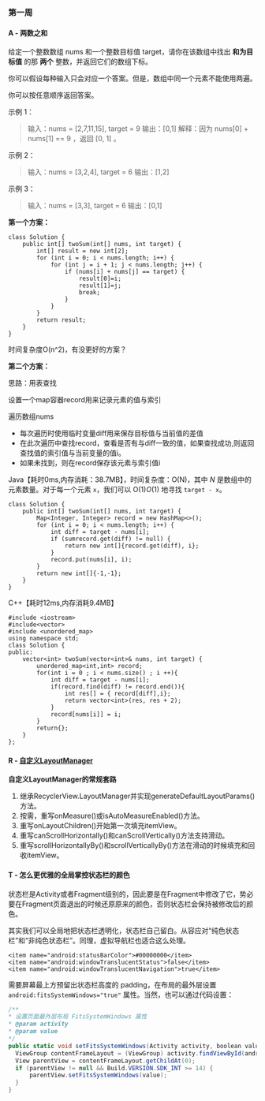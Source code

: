 ### 第一周

#### A -  两数之和

给定一个整数数组 nums 和一个整数目标值 target，请你在该数组中找出 **和为目标值** 的那 **两个** 整数，并返回它们的数组下标。

你可以假设每种输入只会对应一个答案。但是，数组中同一个元素不能使用两遍。

你可以按任意顺序返回答案。

示例 1：

> 输入：nums = [2,7,11,15], target = 9
> 输出：[0,1]
> 解释：因为 nums[0] + nums[1] == 9 ，返回 [0, 1] 。

示例 2：

> 输入：nums = [3,2,4], target = 6
> 输出：[1,2]

示例 3：

> 输入：nums = [3,3], target = 6
> 输出：[0,1]

**第一个方案：**

```
class Solution {
    public int[] twoSum(int[] nums, int target) {
        int[] result = new int[2];
        for (int i = 0; i < nums.length; i++) {
            for (int j = i + 1; j < nums.length; j++) {
                if (nums[i] + nums[j] == target) {
                    result[0]=i;
                    result[1]=j;
                    break;
                }
            }
        }
        return result;
    }
}
```

时间复杂度O(n^2)，有没更好的方案？

**第二个方案：**

思路：用表查找

设置一个map容器record用来记录元素的值与索引

遍历数组nums

- 每次遍历时使用临时变量diff用来保存目标值与当前值的差值
- 在此次遍历中查找record，查看是否有与diff一致的值，如果查找成功,则返回查找值的索引值与当前变量的值i。
- 如果未找到，则在record保存该元素与索引值i

Java【耗时0ms,内存消耗：38.7MB】，时间复杂度：O(N)，其中 *N* 是数组中的元素数量。对于每一个元素 `x`，我们可以 O(1)*O*(1) 地寻找 `target - x`。

```
class Solution {
    public int[] twoSum(int[] nums, int target) {
        Map<Integer, Integer> record = new HashMap<>();
        for (int i = 0; i < nums.length; i++) {
            int diff = target - nums[i];
            if (sumrecord.get(diff) != null) {
                return new int[]{record.get(diff), i};
            }
            record.put(nums[i], i);
        }
        return new int[]{-1,-1};
    }
}
```

C++【耗时12ms,内存消耗9.4MB】

```
#include <iostream>
#include<vector>
#include <unordered_map>
using namespace std;
class Solution {
public:
    vector<int> twoSum(vector<int>& nums, int target) {
        unordered_map<int,int> record;
        for(int i = 0 ; i < nums.size() ; i ++){
            int diff = target - nums[i];
            if(record.find(diff) != record.end()){
                int res[] = { record[diff],i};
                return vector<int>(res, res + 2);
            }
            record[nums[i]] = i;
        }
        return{};
    }
};
```

#### R - [自定义LayoutManager ](https://wiresareobsolete.com/2014/09/building-a-recyclerview-layoutmanager-part-1/)

**自定义LayoutManager的常规套路**

1. 继承RecyclerView.LayoutManager并实现generateDefaultLayoutParams()方法。
2. 按需，重写onMeasure()或isAutoMeasureEnabled()方法。
3. 重写onLayoutChildren()开始第一次填充itemView。
4. 重写canScrollHorizontally()和canScrollVertically()方法支持滑动。
5. 重写scrollHorizontallyBy()和scrollVerticallyBy()方法在滑动的时候填充和回收itemView。



#### T - 怎么更优雅的全局掌控状态栏的颜色

状态栏是Activity或者Fragment级别的，因此要是在Fragment中修改了它，势必要在Fragment页面退出的时候还原原来的颜色，否则状态栏会保持被修改后的颜色。

其实我们可以全局地把状态栏透明化，状态栏自己留白。从容应对“纯色状态栏”和“非纯色状态栏”。同理，虚拟导航栏也适合这么处理。

```
<item name="android:statusBarColor">#00000000</item>
<item name="android:windowTranslucentStatus">false</item>
<item name="android:windowTranslucentNavigation">true</item>
```

需要屏幕最上方预留出状态栏高度的 padding，在布局的最外层设置 `android:fitsSystemWindows="true"` 属性。当然，也可以通过代码设置：

```csharp
/**
* 设置页面最外层布局 FitsSystemWindows 属性
* @param activity
* @param value
*/
public static void setFitsSystemWindows(Activity activity, boolean value) {
  ViewGroup contentFrameLayout = (ViewGroup) activity.findViewById(android.R.id.content);
  View parentView = contentFrameLayout.getChildAt(0);
  if (parentView != null && Build.VERSION.SDK_INT >= 14) {
      parentView.setFitsSystemWindows(value);
  }
}
```